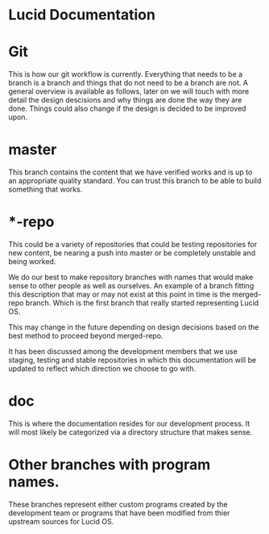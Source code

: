 Lucid Documentation
=====

Git
=====

This is how our git workflow is currently. Everything that needs to be a branch is a branch and things that do not need to be a branch are not. A general overview is available as follows, later on we will touch with more detail the design descisions and why things are done the way they are done. Things could also change if the design is decided to be improved upon.

master
=====

This branch contains the content that we have verified works and is up to an appropriate quality standard. You can trust this branch to be able to build something that works.

*-repo
=====

This could be a variety of repositories that could be testing repositories for new content, be nearing a push into master or be completely unstable and being worked.

We do our best to make repository branches with names that would make sense to other people as well as ourselves. An example of a branch fitting this description that may or may not exist at this point in time is the merged-repo branch. Which is the first branch that really started representing Lucid OS.

This may change in the future depending on design decisions based on the best method to proceed beyond merged-repo.

It has been discussed among the development members that we use staging, testing and stable repositories in which this documentation will be updated to reflect which direction we choose to go with.

doc
=====

This is where the documentation resides for our development process. It will most likely be categorized via a directory structure that makes sense.

Other branches with program names.
=====

These branches represent either custom programs created by the development team or programs that have been modified from thier upstream sources for Lucid OS.
